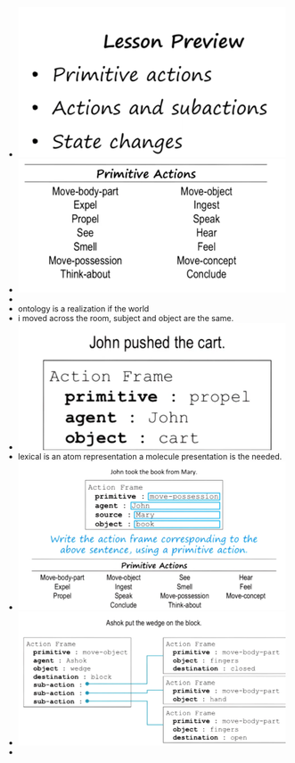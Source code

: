 - ![image.png](../assets/image_1718921453704_0.png)
- ![image.png](../assets/image_1718961466120_0.png)
-
- ontology is a realization if the world
- i moved across the room, subject and object are the same.
- ![image.png](../assets/image_1718962709508_0.png)
- lexical is an atom representation a molecule presentation is the needed.
- ![image.png](../assets/image_1718979227378_0.png)
- ![image.png](../assets/image_1718979750993_0.png)
-